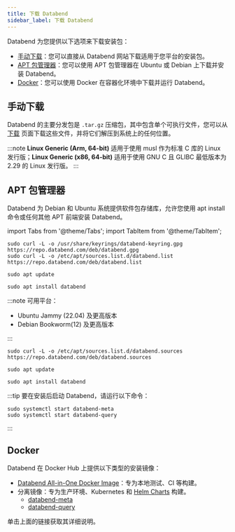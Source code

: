 ```yaml
---
title: 下载 Databend
sidebar_label: 下载 Databend
---
```


Databend 为您提供以下选项来下载安装包：

- [手动下载](#manual-download)：您可以直接从 Databend 网站下载适用于您平台的安装包。
- [APT 包管理器](#apt-package-manager)：您可以使用 APT 包管理器在 Ubuntu 或 Debian 上下载并安装 Databend。
- [Docker](#docker)：您可以使用 Docker 在容器化环境中下载并运行 Databend。

## 手动下载

Databend 的主要分发包是 `.tar.gz` 压缩包，其中包含单个可执行文件，您可以从 [下载](https://www.databend.com/download) 页面下载这些文件，并将它们解压到系统上的任何位置。

:::note
**Linux Generic (Arm, 64-bit)** 适用于使用 musl 作为标准 C 库的 Linux 发行版；**Linux Generic (x86, 64-bit)** 适用于使用 GNU C 且 GLIBC 最低版本为 2.29 的 Linux 发行版。
:::

## APT 包管理器

Databend 为 Debian 和 Ubuntu 系统提供软件包存储库，允许您使用 apt install 命令或任何其他 APT 前端安装 Databend。

import Tabs from '@theme/Tabs';
import TabItem from '@theme/TabItem';

<Tabs groupId="distributions">
<TabItem value="deb-old" label="Ubuntu/Debian">

```shell
sudo curl -L -o /usr/share/keyrings/databend-keyring.gpg https://repo.databend.com/deb/databend.gpg
sudo curl -L -o /etc/apt/sources.list.d/databend.list https://repo.databend.com/deb/databend.list

sudo apt update

sudo apt install databend
```

</TabItem>

<TabItem value="deb-new" label="Ubuntu/Debian(DEB822-STYLE FORMAT)">

:::note
可用平台：

- Ubuntu Jammy (22.04) 及更高版本
- Debian Bookworm(12) 及更高版本

:::

```shell
sudo curl -L -o /etc/apt/sources.list.d/databend.sources https://repo.databend.com/deb/databend.sources

sudo apt update

sudo apt install databend
```

</TabItem>
</Tabs>

:::tip
要在安装后启动 Databend，请运行以下命令：

```shell
sudo systemctl start databend-meta
sudo systemctl start databend-query
```

:::

## Docker

Databend 在 Docker Hub 上提供以下类型的安装镜像：

- [Databend All-in-One Docker Image](https://hub.docker.com/r/datafuselabs/databend)：专为本地测试、CI 等构建。
- 分离镜像：专为生产环境、Kubernetes 和 [Helm Charts](https://github.com/databendlabs/helm-charts) 构建。
  - [databend-meta](https://hub.docker.com/r/datafuselabs/databend-meta)
  - [databend-query](https://hub.docker.com/r/datafuselabs/databend-query)

单击上面的链接获取其详细说明。
